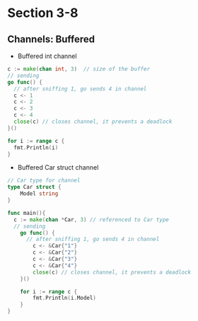 # Section 3-8

## Channels: Buffered

* Buffered int channel
```go
c := make(chan int, 3)  // size of the buffer
// sending
go func() {
  // after sniffing 1, go sends 4 in channel
  c <- 1
  c <- 2
  c <- 3
  c <- 4
  close(c) // closes channel, it prevents a deadlock
}()

for i := range c {
  fmt.Println(i)
}
```

* Buffered Car struct channel
```go
// Car type for channel
type Car struct {
	Model string
}

func main(){
  c := make(chan *Car, 3) // referenced to Car type
  // sending
	go func() {
	  // after sniffing 1, go sends 4 in channel
		c <- &Car{"1"}
		c <- &Car{"2"}
		c <- &Car{"3"}
		c <- &Car{"4"}
		close(c) // closes channel, it prevents a deadlock
	}()

	for i := range c {
		fmt.Println(i.Model)
	}
}
```
